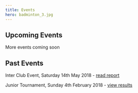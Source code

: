 ```yaml
---
title: Events
hero: badminton_3.jpg
---
```

## Upcoming Events

More events coming soon

## Past Events

Inter Club Event, Saturday 14th May 2018 - [read report](https://nfrba.netlify.com/news/club-event-report-2018/)

Junior Tournament, Sunday 4th February 2018 - [view results](http://www.nfrba.co.uk/Jnr/tourn/Results_Feb18_complete.pdf)
